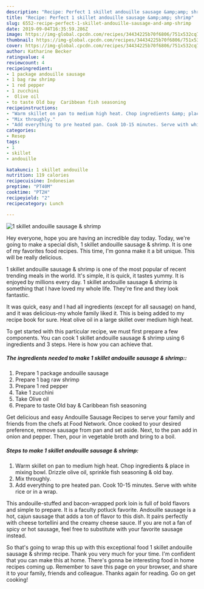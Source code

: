 ```yaml
---
description: "Recipe: Perfect 1 skillet andouille sausage &amp;amp; shrimp"
title: "Recipe: Perfect 1 skillet andouille sausage &amp;amp; shrimp"
slug: 6552-recipe-perfect-1-skillet-andouille-sausage-and-amp-shrimp
date: 2019-09-04T16:35:59.286Z
image: https://img-global.cpcdn.com/recipes/34434225b70f6806/751x532cq70/1-skillet-andouille-sausage-shrimp-recipe-main-photo.jpg
thumbnail: https://img-global.cpcdn.com/recipes/34434225b70f6806/751x532cq70/1-skillet-andouille-sausage-shrimp-recipe-main-photo.jpg
cover: https://img-global.cpcdn.com/recipes/34434225b70f6806/751x532cq70/1-skillet-andouille-sausage-shrimp-recipe-main-photo.jpg
author: Katharine Becker
ratingvalue: 4
reviewcount: 4
recipeingredient:
- 1 package andouille sausage
- 1 bag raw shrimp
- 1 red pepper
- 1 zucchini
-  Olive oil
- to taste Old bay  Caribbean fish seasoning
recipeinstructions:
- "Warm skillet on pan to medium high heat. Chop ingredients &amp; place in mixing bowl. Drizzle olive oil, sprinkle fish seasoning &amp; old bay."
- "Mix throughly."
- "Add everything to pre heated pan. Cook 10-15 minutes. Serve with white rice or in a wrap."
categories:
- Resep
tags:
- 1
- skillet
- andouille

katakunci: 1 skillet andouille
nutrition: 119 calories
recipecuisine: Indonesian
preptime: "PT40M"
cooktime: "PT2H"
recipeyield: "2"
recipecategory: Lunch

---
```



![1 skillet andouille sausage &amp; shrimp](https://img-global.cpcdn.com/recipes/34434225b70f6806/751x532cq70/1-skillet-andouille-sausage-shrimp-recipe-main-photo.jpg)

Hey everyone, hope you are having an incredible day today. Today, we're going to make a special dish, 1 skillet andouille sausage &amp; shrimp. It is one of my favorites food recipes. This time, I'm gonna make it a bit unique. This will be really delicious.

1 skillet andouille sausage &amp; shrimp is one of the most popular of recent trending meals in the world. It's simple, it is quick, it tastes yummy. It is enjoyed by millions every day. 1 skillet andouille sausage &amp; shrimp is something that I have loved my whole life. They're fine and they look fantastic.

It was quick, easy and I had all ingredients (except for all sausage) on hand, and it was delicious-my whole family liked it. This is being added to my recipe book for sure. Heat olive oil in a large skillet over medium high heat.


To get started with this particular recipe, we must first prepare a few components. You can cook 1 skillet andouille sausage &amp; shrimp using 6 ingredients and 3 steps. Here is how you can achieve that.

##### The ingredients needed to make 1 skillet andouille sausage &amp; shrimp::

1. Prepare 1 package andouille sausage
1. Prepare 1 bag raw shrimp
1. Prepare 1 red pepper
1. Take 1 zucchini
1. Take  Olive oil
1. Prepare to taste Old bay &amp; Caribbean fish seasoning


Get delicious and easy Andouille Sausage Recipes to serve your family and friends from the chefs at Food Network. Once cooked to your desired preference, remove sausage from pan and set aside. Next, to the pan add in onion and pepper. Then, pour in vegetable broth and bring to a boil. 

##### Steps to make 1 skillet andouille sausage &amp; shrimp:

1. Warm skillet on pan to medium high heat. Chop ingredients &amp; place in mixing bowl. Drizzle olive oil, sprinkle fish seasoning &amp; old bay.
1. Mix throughly.
1. Add everything to pre heated pan. Cook 10-15 minutes. Serve with white rice or in a wrap.


This andouille-stuffed and bacon-wrapped pork loin is full of bold flavors and simple to prepare. It is a faculty potluck favorite. Andouille sausage is a hot, cajun sausage that adds a ton of flavor to this dish. It pairs perfectly with cheese tortellini and the creamy cheese sauce. If you are not a fan of spicy or hot sausage, feel free to substitute with your favorite sausage instead. 

So that's going to wrap this up with this exceptional food 1 skillet andouille sausage &amp; shrimp recipe. Thank you very much for your time. I'm confident that you can make this at home. There's gonna be interesting food in home recipes coming up. Remember to save this page on your browser, and share it to your family, friends and colleague. Thanks again for reading. Go on get cooking!
